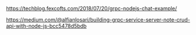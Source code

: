 https://techblog.fexcofts.com/2018/07/20/grpc-nodejs-chat-example/

https://medium.com/@alfianlosari/building-grpc-service-server-note-crud-api-with-node-js-bcc5478d5bdb

